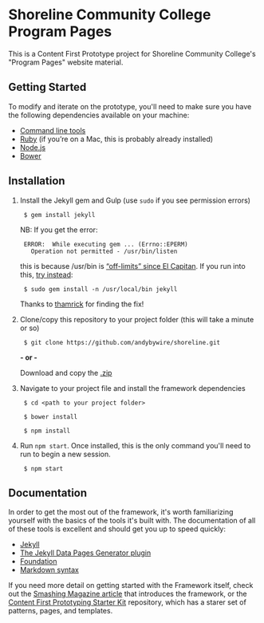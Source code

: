 # Shoreline Community College Program Pages 
This is a Content First Prototype project for Shoreline Community College's "Program Pages" website material. 

## Getting Started 
To modify and iterate on the prototype, you'll need to make sure you have the following dependencies available on your machine: 

- [Command line tools](http://osxdaily.com/2014/02/12/install-command-line-tools-mac-os-x/)
- [Ruby](https://www.ruby-lang.org/en/documentation/installation/) (if you’re on a Mac, this is probably already installed)
- [Node.js](https://nodejs.org/en/)
- [Bower](https://bower.io/#install-bower)

## Installation

1. Install the Jekyll gem and Gulp (use `sudo` if you see permission errors)

        $ gem install jekyll

    NB: If you get the error:

        ERROR:  While executing gem ... (Errno::EPERM)
          Operation not permitted - /usr/bin/listen

    this is because /usr/bin is [“off-limits” since El Capitan](http://stackoverflow.com/questions/31972968/cant-install-gems-on-os-x-el-capitan). If you run into this, [try instead](https://github.com/sass/sass/issues/1768):

        $ sudo gem install -n /usr/local/bin jekyll

    Thanks to [thamrick](https://github.com/thamrick) for finding the fix!

2. Clone/copy this repository to your project folder (this will take a minute or so)

        $ git clone https://github.com/andybywire/shoreline.git

    **- or -**

    Download and copy the [.zip](https://github.com/andybywire/shoreline/archive/master.zip) 

3. Navigate to your project file and install the framework dependencies

        $ cd <path to your project folder>

        $ bower install

        $ npm install

4. Run `npm start`. Once installed, this is the only command you'll need to run to begin a new session. 

        $ npm start

## Documentation

In order to get the most out of the framework, it's worth familiarizing yourself with the basics of the tools it's built with. The documentation of all of these tools is excellent and should get you up to speed quickly:

- [Jekyll](http://jekyllrb.com/docs/home/)
- [The Jekyll Data Pages Generator plugin](https://github.com/avillafiorita/jekyll-datapage_gen)
- [Foundation](http://foundation.zurb.com/sites/docs/kitchen-sink.html)
- [Markdown syntax](https://daringfireball.net/projects/markdown/syntax)

If you need more detail on getting started with the Framework itself, check out the [Smashing Magazine article](https://www.smashingmagazine.com/2016/05/content-first-prototyping/) that introduces the framework, or the [Content First Prototyping Starter Kit](https://github.com/andybywire/content-first-prototyping) repository, which has a starer set of patterns, pages, and templates.

